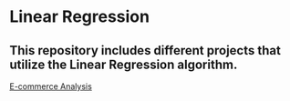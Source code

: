 # Linear Regression

## This repository includes different projects that utilize the Linear Regression algorithm.
[E-commerce Analysis](https://github.com/pdancel/LinearRegression/tree/master/Ecommerce%20Data)
